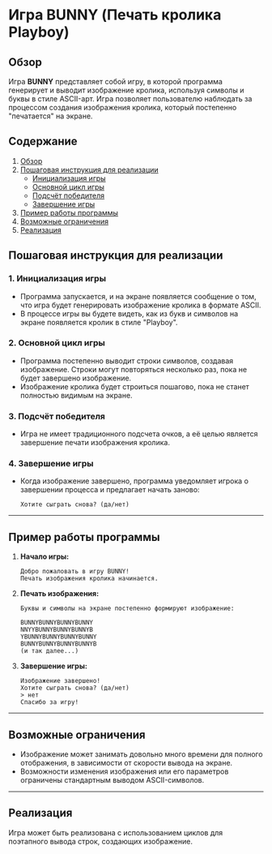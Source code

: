 # Игра BUNNY (Печать кролика Playboy)

## Обзор

Игра **BUNNY** представляет собой игру, в которой программа генерирует и выводит изображение кролика, используя символы и буквы в стиле ASCII-арт. Игра позволяет пользователю наблюдать за процессом создания изображения кролика, который постепенно "печатается" на экране.

## Содержание

1. [Обзор](#обзор)
2. [Пошаговая инструкция для реализации](#пошаговая-инструкция-для-реализации)
   - [Инициализация игры](#1-инициализация-игры)
   - [Основной цикл игры](#2-основной-цикл-игры)
   - [Подсчёт победителя](#3-подсчёт-победителя)
   - [Завершение игры](#4-завершение-игры)
3. [Пример работы программы](#пример-работы-программы)
4. [Возможные ограничения](#возможные-ограничения)
5. [Реализация](#реализация)

## Пошаговая инструкция для реализации

### 1. Инициализация игры

- Программа запускается, и на экране появляется сообщение о том, что игра будет генерировать изображение кролика в формате ASCII.
- В процессе игры вы будете видеть, как из букв и символов на экране появляется кролик в стиле "Playboy".

### 2. Основной цикл игры

- Программа постепенно выводит строки символов, создавая изображение. Строки могут повторяться несколько раз, пока не будет завершено изображение.
- Изображение кролика будет строиться пошагово, пока не станет полностью видимым на экране.

### 3. Подсчёт победителя

- Игра не имеет традиционного подсчета очков, а её целью является завершение печати изображения кролика.

### 4. Завершение игры

- Когда изображение завершено, программа уведомляет игрока о завершении процесса и предлагает начать заново:
    ```
    Хотите сыграть снова? (да/нет)
    ```

---

## Пример работы программы

1. **Начало игры:**
   ```
   Добро пожаловать в игру BUNNY!
   Печать изображения кролика начинается.
   ```

2. **Печать изображения:**
   ```
   Буквы и символы на экране постепенно формируют изображение:
   
   BUNNYBUNNYBUNNYBUNNY
   NNYYBUNNYBUNNYBUNNYB
   YBUNNYBUNNYBUNNYBUNNY
   BUNNYBUNNYBUNNYBUNNYB
   (и так далее...)
   ```

3. **Завершение игры:**
   ```
   Изображение завершено!
   Хотите сыграть снова? (да/нет)
   > нет
   Спасибо за игру!
   ```

---

## Возможные ограничения

- Изображение может занимать довольно много времени для полного отображения, в зависимости от скорости вывода на экране.
- Возможности изменения изображения или его параметров ограничены стандартным выводом ASCII-символов.

---

## Реализация

Игра может быть реализована с использованием циклов для поэтапного вывода строк, создающих изображение.